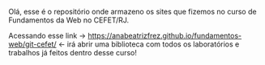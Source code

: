Olá, esse é o repositório onde armazeno os sites que fizemos no curso de Fundamentos da Web no CEFET/RJ.

Acessando esse link -> https://anabeatrizfrez.github.io/fundamentos-web/git-cefet/ <- irá abrir uma biblioteca com todos os laboratórios e trabalhos já feitos dentro desse curso!
